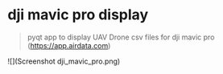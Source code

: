 # dji mavic pro display
> pyqt app to display UAV Drone csv files for dji mavic pro
> (https://app.airdata.com)

![](Screenshot dji_mavic_pro.png)

